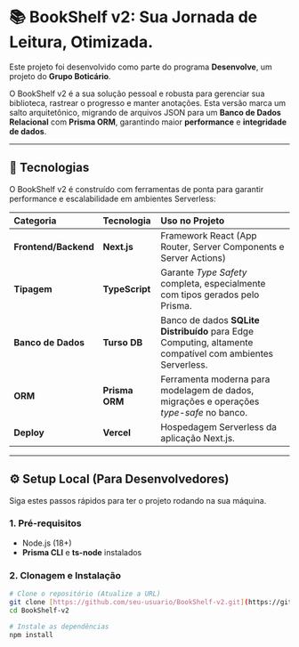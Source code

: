 # 📚 BookShelf v2: Sua Jornada de Leitura, Otimizada.

Este projeto foi desenvolvido como parte do programa **Desenvolve**, um projeto do **Grupo Boticário**.

O BookShelf v2 é a sua solução pessoal e robusta para gerenciar sua biblioteca, rastrear o progresso e manter anotações. Esta versão marca um salto arquitetônico, migrando de arquivos JSON para um **Banco de Dados Relacional** com **Prisma ORM**, garantindo maior **performance** e **integridade de dados**.

---

## 🚀 Tecnologias

O BookShelf v2 é construído com ferramentas de ponta para garantir performance e escalabilidade em ambientes Serverless:

| Categoria | Tecnologia | Uso no Projeto |
| :--- | :--- | :--- |
| **Frontend/Backend** | **Next.js** | Framework React (App Router, Server Components e Server Actions) |
| **Tipagem** | **TypeScript** | Garante *Type Safety* completa, especialmente com tipos gerados pelo Prisma. |
| **Banco de Dados** | **Turso DB** | Banco de dados **SQLite Distribuído** para Edge Computing, altamente compatível com ambientes Serverless. |
| **ORM** | **Prisma ORM** | Ferramenta moderna para modelagem de dados, migrações e operações *type-safe* no banco. |
| **Deploy** | **Vercel** | Hospedagem Serverless da aplicação Next.js. |

---

## ⚙️ Setup Local (Para Desenvolvedores)

Siga estes passos rápidos para ter o projeto rodando na sua máquina.

### 1. Pré-requisitos
* Node.js (18+)
* **Prisma CLI** e **ts-node** instalados

### 2. Clonagem e Instalação

```bash
# Clone o repositório (Atualize a URL)
git clone [https://github.com/seu-usuario/BookShelf-v2.git](https://github.com/seu-usuario/BookShelf-v2.git)
cd BookShelf-v2

# Instale as dependências
npm install
